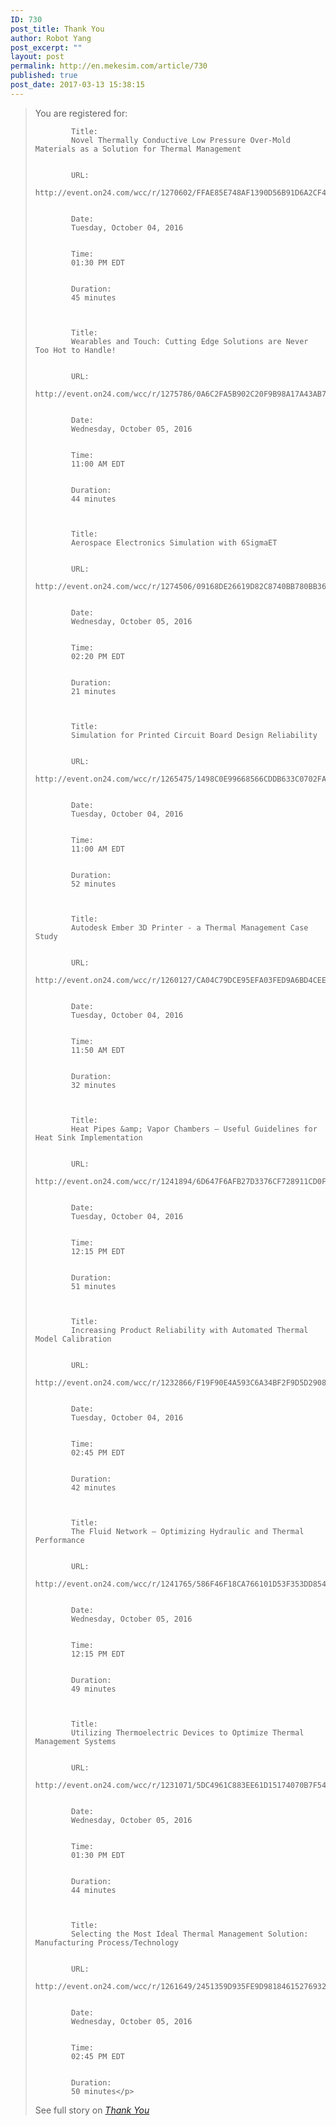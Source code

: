 ```yaml
---
ID: 730
post_title: Thank You
author: Robot Yang
post_excerpt: ""
layout: post
permalink: http://en.mekesim.com/article/730
published: true
post_date: 2017-03-13 15:38:15
---
```

<blockquote cite="https://event.on24.com/view/eventregistration/thankU/index.html?target=reg20.jsp&referrer=&eventid=1270602&sessionid=1&key=FFAE85E748AF1390D56B91D6A2CF410F&regTag=45908&sourcepage=register#/"><p>You are registered for:

	
		
			Title:
			Novel Thermally Conductive Low Pressure Over-Mold Materials as a Solution for Thermal Management
		
		
			URL:
			http://event.on24.com/wcc/r/1270602/FFAE85E748AF1390D56B91D6A2CF410F
		
		
			Date:
			Tuesday, October 04, 2016
		
		
			Time:
			01:30 PM EDT
		
		
			Duration:
			45 minutes
		
	
		
			Title:
			Wearables and Touch: Cutting Edge Solutions are Never Too Hot to Handle!
		
		
			URL:
			http://event.on24.com/wcc/r/1275786/0A6C2FA5B902C20F9B98A17A43AB7E53
		
		
			Date:
			Wednesday, October 05, 2016
		
		
			Time:
			11:00 AM EDT
		
		
			Duration:
			44 minutes
		
	
		
			Title:
			Aerospace Electronics Simulation with 6SigmaET
		
		
			URL:
			http://event.on24.com/wcc/r/1274506/09168DE26619D82C8740BB780BB363B9
		
		
			Date:
			Wednesday, October 05, 2016
		
		
			Time:
			02:20 PM EDT
		
		
			Duration:
			21 minutes
		
	
		
			Title:
			Simulation for Printed Circuit Board Design Reliability
		
		
			URL:
			http://event.on24.com/wcc/r/1265475/1498C0E99668566CDDB633C0702FA6AD
		
		
			Date:
			Tuesday, October 04, 2016
		
		
			Time:
			11:00 AM EDT
		
		
			Duration:
			52 minutes
		
	
		
			Title:
			Autodesk Ember 3D Printer - a Thermal Management Case Study
		
		
			URL:
			http://event.on24.com/wcc/r/1260127/CA04C79DCE95EFA03FED9A6BD4CEEE70
		
		
			Date:
			Tuesday, October 04, 2016
		
		
			Time:
			11:50 AM EDT
		
		
			Duration:
			32 minutes
		
	
		
			Title:
			Heat Pipes &amp; Vapor Chambers – Useful Guidelines for Heat Sink Implementation
		
		
			URL:
			http://event.on24.com/wcc/r/1241894/6D647F6AFB27D3376CF728911CD0F86E
		
		
			Date:
			Tuesday, October 04, 2016
		
		
			Time:
			12:15 PM EDT
		
		
			Duration:
			51 minutes
		
	
		
			Title:
			Increasing Product Reliability with Automated Thermal Model Calibration
		
		
			URL:
			http://event.on24.com/wcc/r/1232866/F19F90E4A593C6A34BF2F9D5D29080E3
		
		
			Date:
			Tuesday, October 04, 2016
		
		
			Time:
			02:45 PM EDT
		
		
			Duration:
			42 minutes
		
	
		
			Title:
			The Fluid Network – Optimizing Hydraulic and Thermal Performance
		
		
			URL:
			http://event.on24.com/wcc/r/1241765/586F46F18CA766101D53F353DD8540E8
		
		
			Date:
			Wednesday, October 05, 2016
		
		
			Time:
			12:15 PM EDT
		
		
			Duration:
			49 minutes
		
	
		
			Title:
			Utilizing Thermoelectric Devices to Optimize Thermal Management Systems
		
		
			URL:
			http://event.on24.com/wcc/r/1231071/5DC4961C883EE61D15174070B7F54BBC
		
		
			Date:
			Wednesday, October 05, 2016
		
		
			Time:
			01:30 PM EDT
		
		
			Duration:
			44 minutes
		
	
		
			Title:
			Selecting the Most Ideal Thermal Management Solution: Manufacturing Process/Technology
		
		
			URL:
			http://event.on24.com/wcc/r/1261649/2451359D935FE9D981846152769325E8
		
		
			Date:
			Wednesday, October 05, 2016
		
		
			Time:
			02:45 PM EDT
		
		
			Duration:
			50 minutes</p>
<footer><p class="expresscurate_source">See full story on <cite><a href="https://event.on24.com/view/eventregistration/thankU/index.html?target=reg20.jsp&referrer=&eventid=1270602&sessionid=1&key=FFAE85E748AF1390D56B91D6A2CF410F&regTag=45908&sourcepage=register#/">Thank You</a></cite></p></footer></blockquote>